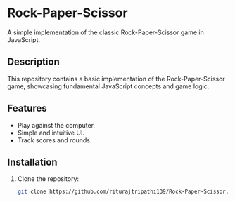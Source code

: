 # Rock-Paper-Scissor

A simple implementation of the classic Rock-Paper-Scissor game in JavaScript.

## Description

This repository contains a basic implementation of the Rock-Paper-Scissor game, showcasing fundamental JavaScript concepts and game logic.

## Features

- Play against the computer.
- Simple and intuitive UI.
- Track scores and rounds.

## Installation

1. Clone the repository:

   ```bash
   git clone https://github.com/riturajtripathi139/Rock-Paper-Scissor.git
